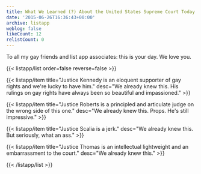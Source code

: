 ```yaml
---
title: What We Learned (?) About the United States Supreme Court Today
date: '2015-06-26T16:36:43+00:00'
archive: listapp
weblog: false
likeCount: 12
relistCount: 0
---
```


To all my gay friends and list app associates: this is your day. We love you.

<!--more-->

{{< listapp/list order=false reverse=false >}}

   {{< listapp/item title="Justice Kennedy is an eloquent supporter of gay rights and we're lucky to have him."
      desc="We already knew this. His rulings on gay rights have always been so beautiful and impassioned." >}}

   {{< listapp/item title="Justice Roberts is a principled and articulate judge on the wrong side of this one."
      desc="We already knew this. Props. He's still impressive." >}}

   {{< listapp/item title="Justice Scalia is a jerk."
      desc="We already knew this. But seriously, what an ass." >}}

   {{< listapp/item title="Justice Thomas is an intellectual lightweight and an embarrassment to the court."
      desc="We already knew this." >}}

{{< /listapp/list >}}
